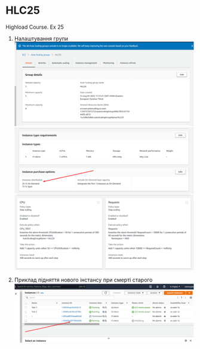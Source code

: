 # HLC25
Highload Course. Ex 25

1. Налаштування групи
![1.png](resources/1.png)
![2.png](resources/2.png)
![3.png](resources/3.png)

2. Приклад підняття нового інстансу при смерті старого
![4.png](resources/4.png)
